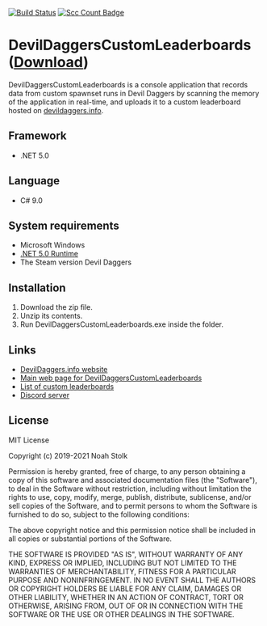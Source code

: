 [![Build Status](https://travis-ci.org/NoahStolk/DevilDaggersCustomLeaderboards.svg?branch=master)](https://travis-ci.org/NoahStolk/DevilDaggersCustomLeaderboards)
[![Scc Count Badge](https://sloc.xyz/github/NoahStolk/DevilDaggersCustomLeaderboards/)](https://github.com/NoahStolk/DevilDaggersCustomLeaderboards/)

# DevilDaggersCustomLeaderboards ([Download](https://devildaggers.info/api/tools/DevilDaggersCustomLeaderboards/file))
DevilDaggersCustomLeaderboards is a console application that records data from custom spawnset runs in Devil Daggers by scanning the memory of the application in real-time, and uploads it to a custom leaderboard hosted on [devildaggers.info](https://devildaggers.info).

## Framework
- .NET 5.0

## Language
- C# 9.0

## System requirements
- Microsoft Windows
- [.NET 5.0 Runtime](https://dotnet.microsoft.com/download/dotnet/5.0)
- The Steam version Devil Daggers

## Installation
1. Download the zip file.
2. Unzip its contents.
3. Run DevilDaggersCustomLeaderboards.exe inside the folder.

## Links
- [DevilDaggers.info website](https://devildaggers.info)
- [Main web page for DevilDaggersCustomLeaderboards](https://devildaggers.info/Tools/DevilDaggersCustomLeaderboards)
- [List of custom leaderboards](https://devildaggers.info/CustomLeaderboards)
- [Discord server](https://discord.gg/NF32j8S)

## License
MIT License

Copyright (c) 2019-2021 Noah Stolk

Permission is hereby granted, free of charge, to any person obtaining a copy
of this software and associated documentation files (the "Software"), to deal
in the Software without restriction, including without limitation the rights
to use, copy, modify, merge, publish, distribute, sublicense, and/or sell
copies of the Software, and to permit persons to whom the Software is
furnished to do so, subject to the following conditions:

The above copyright notice and this permission notice shall be included in all
copies or substantial portions of the Software.

THE SOFTWARE IS PROVIDED "AS IS", WITHOUT WARRANTY OF ANY KIND, EXPRESS OR
IMPLIED, INCLUDING BUT NOT LIMITED TO THE WARRANTIES OF MERCHANTABILITY,
FITNESS FOR A PARTICULAR PURPOSE AND NONINFRINGEMENT. IN NO EVENT SHALL THE
AUTHORS OR COPYRIGHT HOLDERS BE LIABLE FOR ANY CLAIM, DAMAGES OR OTHER
LIABILITY, WHETHER IN AN ACTION OF CONTRACT, TORT OR OTHERWISE, ARISING FROM,
OUT OF OR IN CONNECTION WITH THE SOFTWARE OR THE USE OR OTHER DEALINGS IN THE
SOFTWARE.
